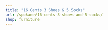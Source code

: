 ```yaml
---
title: "16 Cents 3 Shoes & 5 Socks"
url: /spokane/16-cents-3-shoes-and-5-socks/
shop: furniture
---
```

